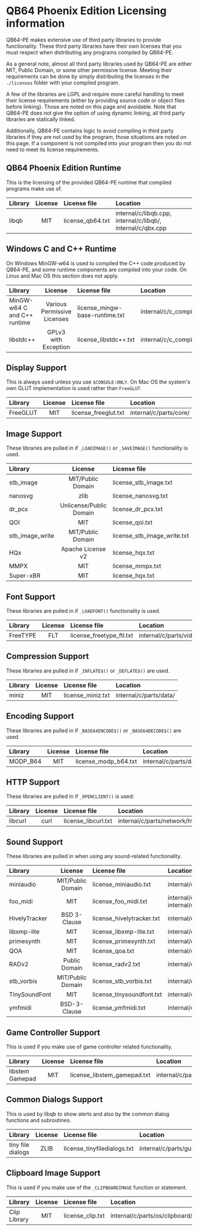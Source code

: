 # QB64 Phoenix Edition Licensing information

QB64-PE makes extensive use of third party libraries to provide
functionality. These third party libraries have their own licenses that you
must respect when distributing any programs compiled by QB64-PE.

As a general note, almost all third party libraries used by QB64-PE are either MIT,
Public Domain, or some other permissive license. Meeting their requirements can
be done by simply distributing the licenses in the `./licenses` folder with
your compiled program.

A few of the libraries are LGPL and require more careful handling to meet their
license requirements (either by providing source code or object files before
linking). Those are noted on this page and avoidable. Note that QB64-PE does
not give the option of using dynamic linking, all third party libraries are
statically linked.

Additionally, QB64-PE contains logic to avoid compiling in third party libraries
if they are not used by the program, those situations are noted on this page.
If a component is not compiled into your program then you do not need to meet
its license requirements.

## QB64 Phoenix Edition Runtime

This is the licensing of the provided QB64-PE runtime that compiled programs make use of.

| Library | License | License file | Location |
| :------ | :-----: | :----------- | :------- |
| libqb | MIT | license_qb64.txt | internal/c/libqb.cpp, internal/c/libqb/, internal/c/qbx.cpp |

## Windows C and C++ Runtime

On Windows MinGW-w64 is used to compiled the C++ code produced by QB64-PE, and some runtime components are compiled into your code. On Linux and Mac OS this section does not apply.

| Library | License | License file | Location |
| :------ | :-----: | :----------- | :------- |
| MinGW-w64 C and C++ runtime | Various Permissive Licenses | license_mingw-base-runtime.txt | internal/c/c_compiler/ |
| libstdc++ | GPLv3 with Exception | license_libstdc++.txt | internal/c/c_compiler/ |

## Display Support

This is always used unless you use `$CONSOLE:ONLY`. On Mac OS the system's own GLUT implementation is used rather than `FreeGLUT`.

| Library | License | License file | Location |
| :------ | :-----: | :----------- | :------- |
| FreeGLUT | MIT | license_freeglut.txt | internal/c/parts/core/ |

## Image Support

These libraries are pulled in if `_LOADIMAGE()` or `_SAVEIMAGE()` functionality is used.

| Library | License | License file | Location |
| :------ | :-----: | :----------- | :------- |
| stb_image | MIT/Public Domain | license_stb_image.txt | internal/c/parts/video/image/stb/stb_image.h |
| nanosvg | zlib | license_nanosvg.txt | internal/c/parts/video/image/nanosvg |
| dr_pcx | Unlicense/Public Domain | license_dr_pcx.txt | internal/c/parts/video/image/dr_pcx.h |
| QOI | MIT | license_qoi.txt | internal/c/parts/video/image/qoi.h |
| stb_image_write | MIT/Public Domain | license_stb_image_write.txt | internal/c/parts/video/image/stb/stb_image_write.h |
| HQx | Apache License v2 | license_hqx.txt | internal/c/parts/video/image/pixelscalers/hqx.hpp |
| MMPX | MIT | license_mmpx.txt | internal/c/parts/video/image/pixelscalers/mmpx.hpp |
| Super-xBR | MIT | license_hqx.txt | internal/c/parts/video/image/pixelscalers/sxbr.hpp |

## Font Support

These libraries are pulled in if `_LOADFONT()` functionality is used.

| Library | License | License file | Location |
| :------ | :-----: | :----------- | :------- |
| FreeTYPE | FLT | license_freetype_ftl.txt | internal/c/parts/video/font/tff/ |

## Compression Support

These libraries are pulled in if `_INFLATE$()` or `_DEFLATE$()` are used.

| Library | License | License file | Location |
| :------ | :-----: | :----------- | :------- |
| miniz | MIT | license_miniz.txt | internal/c/parts/data/ |

## Encoding Support

These libraries are pulled in if `_BASE64ENCODE$()` or `_BASE64DECODE$()` are used.

| Library | License | License file | Location |
| :------ | :-----: | :----------- | :------- |
| MODP_B64 | MIT | license_modp_b64.txt | internal/c/parts/data/ |

## HTTP Support

These libraries are pulled in if `_OPENCLIENT()` is used:

| Library | License | License file | Location |
| :------ | :-----: | :----------- | :------- |
| libcurl | curl | license_libcurl.txt | internal/c/parts/network/http/curl/ |

## Sound Support

These libraries are pulled in when using any sound-related functionality.

| Library | License | License file | Location |
| :------ | :-----: | :----------- | :------- |
| miniaudio | MIT/Public Domain | license_miniaudio.txt | internal/c/parts/audio/miniaudio/ |
| foo_midi | MIT | license_foo_midi.txt | internal/c/parts/audio/extras/foo_midi/ & internal/c/parts/audio/extras/libmidi/ |
| HivelyTracker | BSD 3-Clause | license_hivelytracker.txt | internal/c/parts/audio/extras/hivelytracker/ |
| libxmp-lite  | MIT | license_libxmp-lite.txt | internal/c/parts/audio/extras/libxmp-lite/ |
| primesynth | MIT | license_primesynth.txt | internal/c/parts/audio/extras/primesynth/ |
| QOA | MIT | license_qoa.txt | internal/c/parts/audio/extras/qoa/ |
| RADv2 | Public Domain | license_radv2.txt | internal/c/parts/audio/extras/radv2/ |
| stb_vorbis | MIT/Public Domain | license_stb_vorbis.txt | internal/c/parts/audio/extras/stb/ |
| TinySoundFont | MIT | license_tinysoundfont.txt | internal/c/parts/audio/extras/tinysoundfont/ |
| ymfmidi | BSD-3-Clause | license_ymfmidi.txt | internal/c/parts/audio/extras/ymfmidi/ |

## Game Controller Support

This is used if you make use of game controller related functionality.

| Library | License | License file | Location |
| :------ | :-----: | :----------- | :------- |
| libstem Gamepad | MIT | license_libstem_gamepad.txt | internal/c/parts/input/game_controller/libstem_gamepad |

## Common Dialogs Support

This is used by libqb to show alerts and also by the common dialog functions and subroutines.

| Library | License | License file | Location |
| :------ | :-----: | :----------- | :------- |
| tiny file dialogs | ZLIB | license_tinyfiledialogs.txt | internal/c/parts/gui/ |

## Clipboard Image Support

This is used if you make use of the `_CLIPBOARDIMAGE` function or statement.

| Library | License | License file | Location |
| :------ | :-----: | :----------- | :------- |
| Clip Library | MIT | license_clip.txt | internal/c/parts/os/clipboard/clip/ |
